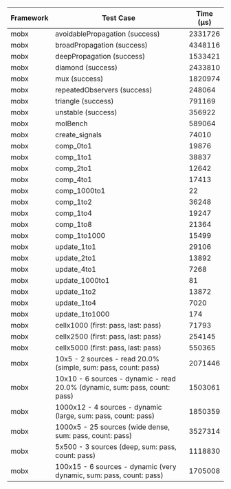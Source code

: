 | Framework | Test Case | Time (μs) |
| --- | --- | --- |
| mobx | avoidablePropagation (success) | 2331726 |
| mobx | broadPropagation (success) | 4348116 |
| mobx | deepPropagation (success) | 1533421 |
| mobx | diamond (success) | 2433810 |
| mobx | mux (success) | 1820974 |
| mobx | repeatedObservers (success) | 248064 |
| mobx | triangle (success) | 791169 |
| mobx | unstable (success) | 356922 |
| mobx | molBench | 589064 |
| mobx | create_signals | 74010 |
| mobx | comp_0to1 | 19876 |
| mobx | comp_1to1 | 38837 |
| mobx | comp_2to1 | 12642 |
| mobx | comp_4to1 | 17413 |
| mobx | comp_1000to1 | 22 |
| mobx | comp_1to2 | 36248 |
| mobx | comp_1to4 | 19247 |
| mobx | comp_1to8 | 21364 |
| mobx | comp_1to1000 | 15499 |
| mobx | update_1to1 | 29106 |
| mobx | update_2to1 | 13892 |
| mobx | update_4to1 | 7268 |
| mobx | update_1000to1 | 81 |
| mobx | update_1to2 | 13872 |
| mobx | update_1to4 | 7020 |
| mobx | update_1to1000 | 174 |
| mobx | cellx1000 (first: pass, last: pass) | 71793 |
| mobx | cellx2500 (first: pass, last: pass) | 254145 |
| mobx | cellx5000 (first: pass, last: pass) | 550365 |
| mobx | 10x5 - 2 sources - read 20.0% (simple, sum: pass, count: pass) | 2071446 |
| mobx | 10x10 - 6 sources - dynamic - read 20.0% (dynamic, sum: pass, count: pass) | 1503061 |
| mobx | 1000x12 - 4 sources - dynamic (large, sum: pass, count: pass) | 1850359 |
| mobx | 1000x5 - 25 sources (wide dense, sum: pass, count: pass) | 3527314 |
| mobx | 5x500 - 3 sources (deep, sum: pass, count: pass) | 1118830 |
| mobx | 100x15 - 6 sources - dynamic (very dynamic, sum: pass, count: pass) | 1705008 |

